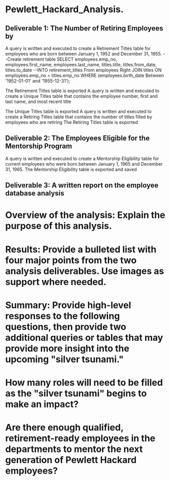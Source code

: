 # Pewlett_Hackard_Analysis. 
## Deliverable 1: The Number of Retiring Employees by 
A query is written and executed to create a Retirement Titles table for employees who are born between January 1, 1952 and December 31, 1955.
--Create retirement table
SELECT employees.emp_no,
       employees.first_name,
	   employees.last_name,
	   titles.title,
	   titles.from_date,
	   titles.to_date
--INTO retirement_titles
From employees
Right JOIN titles
ON employees.emp_no = titles.emp_no
WHERE (employees.birth_date Between '1952-01-01' and '1955-12-31');
	  
The Retirement Titles table is exported 
A query is written and executed to create a Unique Titles table that contains the employee number, first and last name, and most recent title


The Unique Titles table is exported 
A query is written and executed to create a Retiring Titles table that contains the number of titles filled by employees who are retiring
The Retiring Titles table is exported

## Deliverable 2: The Employees Eligible for the Mentorship Program

A query is written and executed to create a Mentorship Eligibility table for current employees who were born between January 1, 1965 and December 31, 1965.
The Mentorship Eligibility table is exported and saved

## Deliverable 3: A written report on the employee database analysis
# Overview of the analysis: Explain the purpose of this analysis.


# Results: Provide a bulleted list with four major points from the two analysis deliverables. Use images as support where needed.

# Summary: Provide high-level responses to the following questions, then provide two additional queries or tables that may provide more insight into the upcoming "silver tsunami."

# How many roles will need to be filled as the "silver tsunami" begins to make an impact?

# Are there enough qualified, retirement-ready employees in the departments to mentor the next generation of Pewlett Hackard employees?
